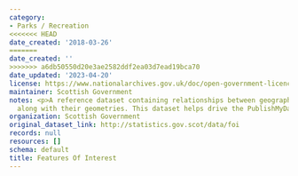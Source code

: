 ```yaml
---
category:
- Parks / Recreation
<<<<<<< HEAD
date_created: '2018-03-26'
=======
date_created: ''
>>>>>>> a6db50550d20e3ae2582ddf2ea03d7ead19bca70
date_updated: '2023-04-20'
license: https://www.nationalarchives.gov.uk/doc/open-government-licence/version/3/
maintainer: Scottish Government
notes: <p>A reference dataset containing relationships between geographic features,
  along with their geometries. This dataset helps drive the PublishMyData Atlas feature.  </p>
organization: Scottish Government
original_dataset_link: http://statistics.gov.scot/data/foi
records: null
resources: []
schema: default
title: Features Of Interest
---
```

